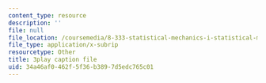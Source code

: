 ```yaml
---
content_type: resource
description: ''
file: null
file_location: /coursemedia/8-333-statistical-mechanics-i-statistical-mechanics-of-particles-fall-2013/34a46af0462f5f36b3897d5edc765c01_EQB2Pw0lWRU.vtt
file_type: application/x-subrip
resourcetype: Other
title: 3play caption file
uid: 34a46af0-462f-5f36-b389-7d5edc765c01
---
```

